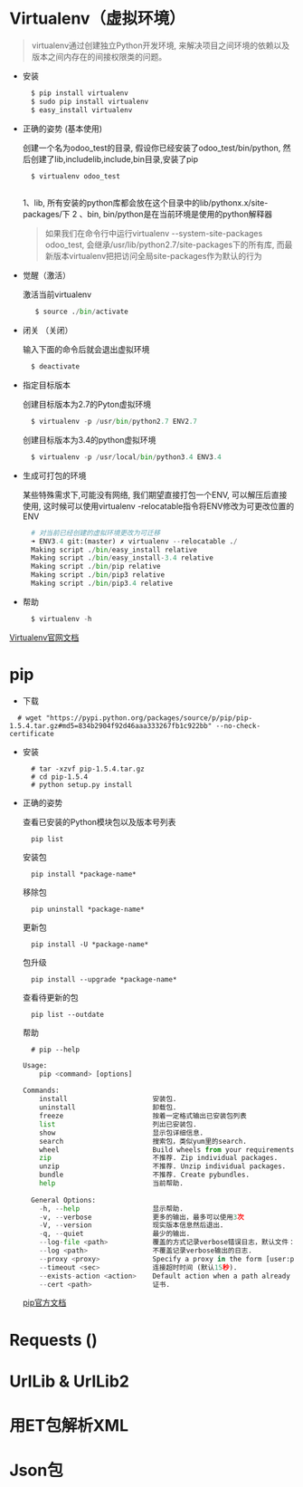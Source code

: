 # Virtualenv（虚拟环境）
  
  > virtualenv通过创建独立Python开发环境, 来解决项目之间环境的依赖以及版本之间内存在的间接权限类的问题。
  
  * 安装
  
    ```python
      $ pip install virtualenv
      $ sudo pip install virtualenv
      $ easy_install virtualenv
    ```
  
  * 正确的姿势 (基本使用)
  
    创建一个名为odoo_test的目录, 假设你已经安装了odoo_test/bin/python, 然后创建了lib,includelib,include,bin目录,安装了pip
    ```python
      $ virtualenv odoo_test 
      
    ```
      1、lib, 所有安装的python库都会放在这个目录中的lib/pythonx.x/site-packages/下
      2 、bin, bin/python是在当前环境是使用的python解释器
      > 如果我们在命令行中运行virtualenv --system-site-packages odoo_test, 会继承/usr/lib/python2.7/site-packages下的所有库, 而最新版本virtualenv把把访问全局site-packages作为默认的行为
  
  * 觉醒（激活）
  
    激活当前virtualenv
    ```python
       $ source ./bin/activate  
    ```
  
  * 闭关 （关闭）
  
    输入下面的命令后就会退出虚拟环境
    ```python
      $ deactivate
    ```
  * 指定目标版本
  
    创建目标版本为2.7的Pyton虚拟环境 
    ```python
      $ virtualenv -p /usr/bin/python2.7 ENV2.7
    ```
  
    创建目标版本为3.4的python虚拟环境
    ```python
      $ virtualenv -p /usr/local/bin/python3.4 ENV3.4
    ```
    
  * 生成可打包的环境
  
    某些特殊需求下,可能没有网络, 我们期望直接打包一个ENV, 可以解压后直接使用, 这时候可以使用virtualenv -relocatable指令将ENV修改为可更改位置的ENV

    ```python
      # 对当前已经创建的虚拟环境更改为可迁移
      ➜ ENV3.4 git:(master) ✗ virtualenv --relocatable ./
      Making script ./bin/easy_install relative
      Making script ./bin/easy_install-3.4 relative
      Making script ./bin/pip relative
      Making script ./bin/pip3 relative
      Making script ./bin/pip3.4 relative
    ```

  * 帮助
  
    ```python
      $ virtualenv -h
    ```
  [Virtualenv官网文档](http://virtualenv.readthedocs.org/)
  
# pip 

  * 下载

  ```
    # wget "https://pypi.python.org/packages/source/p/pip/pip-1.5.4.tar.gz#md5=834b2904f92d46aaa333267fb1c922bb" --no-check-certificate
  ```
  
  * 安装
    
    ```
      # tar -xzvf pip-1.5.4.tar.gz
      # cd pip-1.5.4
      # python setup.py install
    ```
    
  * 正确的姿势
    

    查看已安装的Python模块包以及版本号列表
    ```
      pip list
    ```
    
    安装包
    ```
      pip install *package-name*
    ```
    
    移除包
    ```
      pip uninstall *package-name*
    ```  
    更新包
    ```
      pip install -U *package-name*  
    ```
    包升级
    ```
      pip install --upgrade *package-name*  
    ```
    查看待更新的包
    ```
      pip list --outdate
    ```
    帮助
    ```
      # pip --help
    ```
    
    ```python
    Usage:   
        pip <command> [options]
       
    Commands:
        install                     安装包.
        uninstall                   卸载包.
        freeze                      按着一定格式输出已安装包列表
        list                        列出已安装包.
        show                        显示包详细信息.
        search                      搜索包，类似yum里的search.
        wheel                       Build wheels from your requirements.
        zip                         不推荐. Zip individual packages.
        unzip                       不推荐. Unzip individual packages.
        bundle                      不推荐. Create pybundles.
        help                        当前帮助.
       
      General Options:
        -h, --help                  显示帮助.
        -v, --verbose               更多的输出，最多可以使用3次
        -V, --version               现实版本信息然后退出.
        -q, --quiet                 最少的输出.
        --log-file <path>           覆盖的方式记录verbose错误日志，默认文件：/root/.pip/pip.log
        --log <path>                不覆盖记录verbose输出的日志.
        --proxy <proxy>             Specify a proxy in the form [user:passwd@]proxy.server:port.
        --timeout <sec>             连接超时时间 (默认15秒).
        --exists-action <action>    Default action when a path already exists: (s)witch, (i)gnore, (w)ipe, (b)ackup.
        --cert <path>               证书. 
    ```
    
    [pip官方文档](https://pip.pypa.io/en/latest/installing/)
    
# Requests ()


# UrlLib & UrlLib2

# 用ET包解析XML

# Json包 





